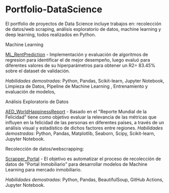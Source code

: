 # Portfolio-DataScience
El portfolio de proyectos de Data Science incluye trabajos en: recolección de datos/web scraping, análisis exploratorio de datos, machine learning y deep learning, todos realizados en Python.

Machine Learning

[ML_RentPrediction](https://github.com/fcndata/portfolio-datascience/blob/main/Rent_Prediction_Netherlands.ipynb]) - Implementación y evaluación de algoritmos de regresion para identificar el de mejor desempeño, luego evaluó para diferentes valores de su hiperparámetros para obtener un R2= 83.45% sobre el dataset de validación.

*Habilidades demostradas*: Python, Pandas, Scikit-learn, Jupyter Notebook, Limpieza de Datos, Pipeline de Machine Learning , Entrenamiento y evaluación de modelos, 

Análisis Exploratorio de Datos

[AED_WorldHappinessReport](https://github.com/fcndata/portfolio-datascience/blob/main/AED_WorldHappinessReport.ipynb) - Basado en el "Reporte Mundial de la Felicidad" tiene como objetivo  evaluar la relevancia de las métricas que influyen en la felicidad de las personas en diferentes países, a través de un análisis visual y estadístico de dichos factores entre regiones.
*Habilidades demostradas*: Python, Pandas, Matplotlib, Seaborn, Scipy, Scikit-learn, Jupyter Notebook. 

Recolección de datos/webscrapping:

[Scrapper_Portal](https://github.com/fcndata/Scrapper_Portal/tree/main) - El objetivo es automatizar el proceso de recolección de datos de "Portal Inmobiliario" para desarrollar modelos de Machine Learning para mercado inmobiliario.

*Habilidades demostradas*: Python, Pandas, BeautifulSoup, GitHub Actions, Jupyter Notebook. 




